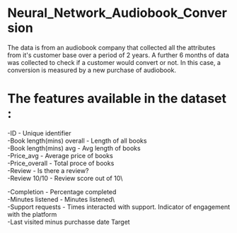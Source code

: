 # Neural_Network_Audiobook_Conversion

The data is from an audiobook company that collected all the attributes from it's customer base over a period of 2 years.
A further 6 months of data was collected to check if a customer would convert or not.
In this case, a conversion is measured by a new purchase of audiobook.

# The features available in the dataset :
-ID - Unique identifier\
-Book length(mins) overall - Length of all books\
-Book length(mins) avg - Avg length of books\
-Price_avg - Average price of books\
-Price_overall - Total proce of books \
-Review - Is there a review?	\
-Review 10/10 - Review score out of 10\

-Completion - Percentage completed	\
-Minutes listened  - Minutes listened\	
-Support requests - Times interacted with support. Indicator of engagement with the platform	\
-Last visited minus purchasse date	Target
